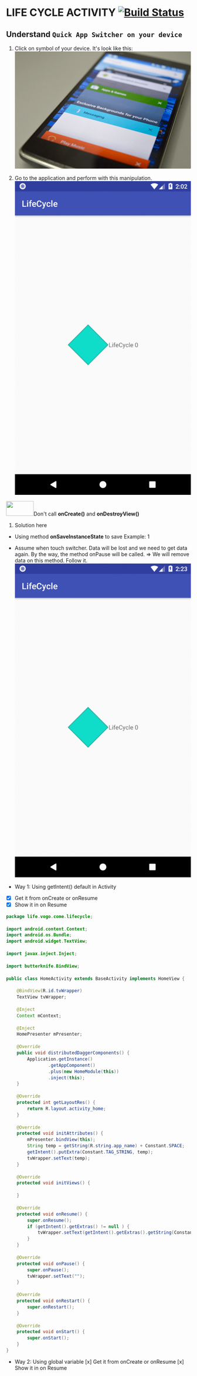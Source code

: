 # LIFE CYCLE ACTIVITY [![Build Status](https://travis-ci.org/nomensa/jquery.hide-show.svg)](https://travis-ci.org/nomensa/jquery.hide-show.svg?branch=master)
  
## Understand `Quick App Switcher on your device`
1. Click on symbol of your device. It's look like this:
![alt text](https://github.com/danisluis6/Life-Cycle-Activity/blob/master/img/2.png)

2. Go to the application and perform with this manipulation.
![alt text](https://github.com/danisluis6/Life-Cycle-Activity/blob/master/img/1.gif)

<img src = "https://github.com/danisluis6/RxJava-Introduction/blob/level_research_reactive/Deeply/x.png" width="75px" height="40px"/>Don't call <b>onCreate()</b> and <b>onDestroyView()</b>

1. Solution here
- Using method <b>onSaveInstanceState</b> to save 
Example: 1
- Assume when touch switcher. Data will be lost and we need to get data again. By the way, the method onPause will be called.
=> We will remove data on this method.
Follow it.
![alt text](https://github.com/danisluis6/Life-Cycle-Activity/blob/master/img/3.gif)

- Way 1: Using getIntent() default in Activity
- [x] Get it from onCreate or onResume
- [x] Show it in on Resume
```java
package life.vogo.come.lifecycle;

import android.content.Context;
import android.os.Bundle;
import android.widget.TextView;

import javax.inject.Inject;

import butterknife.BindView;

public class HomeActivity extends BaseActivity implements HomeView {

    @BindView(R.id.tvWrapper)
    TextView tvWrapper;

    @Inject
    Context mContext;

    @Inject
    HomePresenter mPresenter;

    @Override
    public void distributedDaggerComponents() {
        Application.getInstance()
                .getAppComponent()
                .plus(new HomeModule(this))
                .inject(this);
    }

    @Override
    protected int getLayoutRes() {
        return R.layout.activity_home;
    }

    @Override
    protected void initAttributes() {
        mPresenter.bindView(this);
        String temp = getString(R.string.app_name) + Constant.SPACE;
        getIntent().putExtra(Constant.TAG_STRING, temp);
        tvWrapper.setText(temp);
    }

    @Override
    protected void initViews() {

    }

    @Override
    protected void onResume() {
        super.onResume();
        if (getIntent().getExtras() != null ) {
            tvWrapper.setText(getIntent().getExtras().getString(Constant.TAG_STRING));
        }
    }

    @Override
    protected void onPause() {
        super.onPause();
        tvWrapper.setText("");
    }

    @Override
    protected void onRestart() {
        super.onRestart();
    }

    @Override
    protected void onStart() {
        super.onStart();
    }
}

```
- Way 2: Using global variable
[x] Get it from onCreate or onResume
[x] Show it in on Resume

